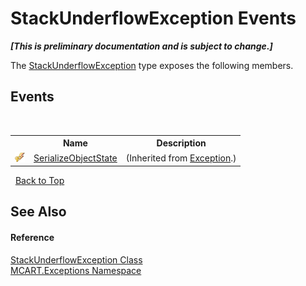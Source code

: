 # StackUnderflowException Events
 _**\[This is preliminary documentation and is subject to change.\]**_

The <a href="8743ad6b-35a4-2524-bbd2-8413ad968e86">StackUnderflowException</a> type exposes the following members.


## Events
&nbsp;<table><tr><th></th><th>Name</th><th>Description</th></tr><tr><td>![Protected event](media/protevent.gif "Protected event")</td><td><a href="http://msdn2.microsoft.com/es-es/library/ee332915" target="_blank">SerializeObjectState</a></td><td> (Inherited from <a href="http://msdn2.microsoft.com/es-es/library/c18k6c59" target="_blank">Exception</a>.)</td></tr></table>&nbsp;
<a href="#stackunderflowexception-events">Back to Top</a>

## See Also


#### Reference
<a href="8743ad6b-35a4-2524-bbd2-8413ad968e86">StackUnderflowException Class</a><br /><a href="36e6166c-cb29-ee06-1b8a-ebc61fae7b0a">MCART.Exceptions Namespace</a><br />